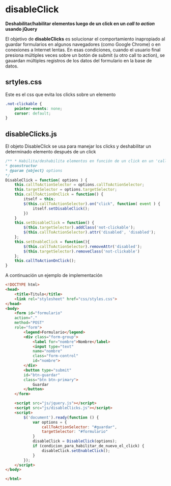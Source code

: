 # disableClick
**Deshabilitar/habilitar elementos luego de un click en un *call to action* usando jQuery**

El objetivo de **disableClicks** es solucionar el comportamiento inapropiado al guardar formularios en algunos navegadores (como Google Chrome) o en conexiones a Internet lentas.
En esas condiciones, cuando el usuario final presiona múltiples veces sobre un botón de submit (u otro call to action), se gauardan múltiples registros de los datos del formulario en la base de datos. 

## srtyles.css ##
Este es el css que evita los clicks sobre un elemento

```css
.not-clickable {
    pointer-events: none;
    cursor: default;
}
```
## disableClicks.js ##
El objeto DisableClick se usa para manejar los clicks y deshabilitar un determinado elemento después de un click

```javascript
/** * Habilita/deshabilita elementos en función de un click en un 'call to action'.
* @constructor
* @param {object} options
*/
DisableClick = function( options ) {
    this.callToActionSelector = options.callToActionSelector;
    this.targetSelector = options.targetSelector;
    this.callToActionOnClick = function() {
        itself = this;
        $(this.callToActionSelector).on("click", function( event ) {
            itself.setDisableClick();
        })
    }
    this.setDisableClick = function() {
        $(this.targetSelector).addClass('not-clickable');
        $(this.callToActionSelector).attr('disabled', 'disabled');
    };
    this.setEnableClick = function(){
        $(this.callToActionSelector).removeAttr('disabled');
        $(this.targetSelector).removeClass('not-clickable')
    };
    this.callToActionOnClick();
}
```

A continuación un ejemplo de implementación

```html
<!DOCTYPE html>
<head>
    <title>Titulo</title>
    <link rel="stylesheet" href="css/styles.css">
</head>
<body>
    <form id="formulario"
    action="."
    method="POST"
    role="form">
        <legend>Formulario</legend>
        <div class="form-group">
            <label for="nombre">Nombre</label>
            <input type="text"
            name="nombre"
            class="form-control"
            id="nombre">
        </div>
        <button type="submit"
        id="btn-guardar"
        class="btn btn-primary">
            Guardar
        </button>
    </form>

    <script src="js/jquery.js"></script>
    <script src="js/disableClicks.js"></script>
    <script>
        $('document').ready(function () {
            var options = {
                callToActionSelector: "#guardar",
                targetSelector: "#formulario"
            }
            disableClick = DisableClick(options);
            if (condicion_para_habilitar_de_nuevo_el_click) {
                disableClick.setEnableClick();
            }
        });
    </script>
</body>

</html>
```
